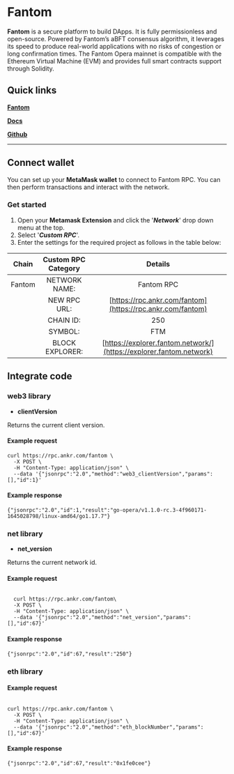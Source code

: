 # Fantom

**Fantom** is a secure platform to build DApps. It is fully permissionless and open-source. Powered by Fantom’s aBFT consensus algorithm, it leverages its speed to produce real-world applications with no risks of congestion or long confirmation times. The Fantom Opera mainnet is compatible with the Ethereum Virtual Machine (EVM) and provides full smart contracts support through Solidity.

## Quick links

[**Fantom**](https://www.fantom.foundation)

[**Docs**](https://docs.fantom.foundation)

[**Github**](https://github.com/Fantom-Foundation)

---

## Connect wallet

You can set up your **MetaMask wallet** to connect to Fantom RPC. You can then perform transactions and interact with the network.

### Get started

1. Open your **Metamask Extension** and click the '_**Network**_' drop down menu at the top.
2. Select '_**Custom RPC**_'.
3. Enter the settings for the required project as follows in the table below:

|  Chain | Custom RPC Category |                               Details                               |
| :----: | :-----------------: | :-----------------------------------------------------------------: |
| Fantom |    NETWORK NAME:    |                              Fantom RPC                             |
|        |     NEW RPC URL:    |      [https://rpc.ankr.com/fantom](https://rpc.ankr.com/fantom)     |
|        |      CHAIN ID:      |                                 250                                 |
|        |       SYMBOL:       |                                 FTM                                 |
|        |   BLOCK EXPLORER:   | [https://explorer.fantom.network/](https://explorer.fantom.network) |


## Integrate code

### web3 library

- **clientVersion**

Returns the current client version.

#### Example request

```
curl https://rpc.ankr.com/fantom \
  -X POST \
  -H "Content-Type: application/json" \
  --data '{"jsonrpc":"2.0","method":"web3_clientVersion","params":[],"id":1}'
```

#### Example response

```
{"jsonrpc":"2.0","id":1,"result":"go-opera/v1.1.0-rc.3-4f960171-1645028798/linux-amd64/go1.17.7"}
```

### net library

- **net_version**

Returns the current network id.

#### Example request

```
  
  curl https://rpc.ankr.com/fantom\
  -X POST \
  -H "Content-Type: application/json" \
  --data '{"jsonrpc":"2.0","method":"net_version","params":[],"id":67}'
```

#### Example response

```
{"jsonrpc":"2.0","id":67,"result":"250"}
```

### eth library

#### Example request

```

curl https://rpc.ankr.com/fantom \
  -X POST \
  -H "Content-Type: application/json" \
  --data '{"jsonrpc":"2.0","method":"eth_blockNumber","params":[],"id":67}'
```

#### Example response

```
{"jsonrpc":"2.0","id":67,"result":"0x1fe0cee"}
```